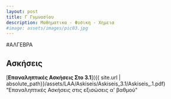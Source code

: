 ```yaml
---
layout: post
title: Γ Γυμνασίου
description: Μαθηματικα - Φυσικη - Χημεια
#image: assets/images/pic03.jpg
---
```


#ΑΛΓΕΒΡΑ

## Ασκήσεις
[**Επαναληπτικές Ασκήσεις Στο 3.1**]({{ site.url | absolute_path}}/assets/LAA/Askiseis/Askiseis_3.1/Askiseis_.1.pdf)  "Επαναληπτικές Ασκήσεις στις εξισώσεις α' βαθμού" 